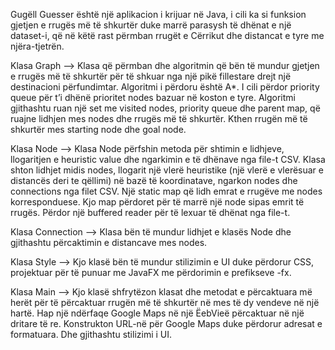 Gugëll Guesser është një aplikacion i krijuar në Java, i cili ka si funksion gjetjen e rrugës më të shkurtër duke marrë parasysh të dhënat e një dataset-i, që në këtë rast përmban rrugët e Cërrikut dhe distancat e tyre me njëra-tjetrën.

Klasa Graph --> Klasa që përmban dhe algoritmin që bën të mundur gjetjen e rrugës më të shkurtër për të shkuar nga një pikë fillestare drejt një destinacioni përfundimtar. Algoritmi i përdoru është A*. I cili përdor priority queue për t’i dhënë prioritet nodes bazuar në koston e tyre. Algoritmi gjithashtu ruan një set me visited nodes, priority queue dhe parent map, që ruajne lidhjen mes nodes dhe rrugës më të shkurtër. Kthen rrugën më të shkurtër mes starting node dhe goal node.

Klasa Node --> Klasa Node përfshin metoda për shtimin e lidhjeve, llogaritjen e heuristic value dhe ngarkimin e të dhënave nga file-t CSV. Klasa shton lidhjet midis nodes, llogarit një vlerë heuristike (një vlerë e vlerësuar e distancës deri te qëllimi) në bazë të koordinatave, ngarkon nodes dhe connections nga filet CSV. Një static map që lidh emrat e rrugëve me nodes korresponduese. Kjo map përdoret për të marrë një node sipas emrit të rrugës. Përdor një buffered reader për të lexuar të dhënat nga file-t.

Klasa Connection --> Klasa bën të mundur lidhjet e klasës Node dhe gjithashtu përcaktimin e distancave mes nodes.

Klasa Style --> Kjo klasë bën të mundur stilizimin e UI duke përdorur CSS, projektuar për të punuar me JavaFX me përdorimin e prefikseve -fx.

Klasa Main --> Kjo klasë shfrytëzon klasat dhe metodat e përcaktuara më herët për të përcaktuar rrugën më të shkurtër në mes të dy vendeve në një hartë. Hap një ndërfaqe Google Maps në një ËebVieë përcaktuar në një dritare të re. Konstrukton URL-në për Google Maps duke përdorur adresat e formatuara. Dhe gjithashtu stilizimi i UI.
